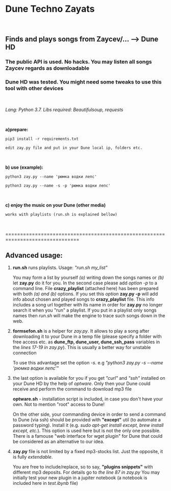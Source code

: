 # Dune Techno Zayats

&nbsp;

## Finds and plays songs from Zaycev/... --> Dune HD 

### The public API is used. No hacks. You may listen all songs Zaycev regards as downloadable

### Dune HD was tested. You might need some tweaks to use this tool with other devices

&nbsp;
&nbsp;

*Lang: Python 3.7. Libs required: Beautifulsoup, requests*

&nbsp;
&nbsp;

**a)prepare:**

    pip3 install -r requirements.txt

    edit zay.py file and put in your Dune local ip, folders etc.

&nbsp;

**b) use (example):**

    python3 zay.py --name 'рюмка водки лепс'

    python3 zay.py --name -s -p 'рюмка водки лепс'

&nbsp;

**c) enjoy the music on your Dune (other media)**

    works with playlists (run.sh is explained bellow)

&nbsp;
&nbsp;

===============================================================================

## Advanced usage:

1) **run.sh** runs playlists. Usage: *"run.sh my_list"*

   You may form a list by yourself *(a)* writing down the songs names or *(b)* let **zay.py** 
   do it for you. In the second case please add *option -p* to a command line. File **crazy_playlist** 
   (attached here) has been prepared with both *(a) and (b)* options. If you set this *option* 
   **zay.py -p** will add info about chosen and played songs to **crazy_playlist** file. This info 
   includes a song url together with its name in order for **zay.py** no longer search it when you "run" a playlist.
   If you put in a playlist only songs names then *run.sh* will make the engine to trace such songs down in the web.

2) **formsefon.sh** is a helper for *zay.py*. It allows to play a song after downloading it 
to your Dune in a temp file (please specify a folder with free access etc. as **dune_ftp,
dune_user, dune_ssh_pass** variables in the *lines 17-19 in zay.py*). This is usually a better way for unstable connection

   To use this advantage set the option *-s*. e.g *"python3 zay.py -s --name 'рюмка водки лепс'"*

3) the last option is available for you if you get *"curl"* and *"ssh"* installed on your Dune HD by the help of *optware*. Only then your Dune could receive and perform the command to download mp3 file

   **optware.sh** - installation script is included, in case you don't have your own. Not to mention "root" access to Dune! 

   On the other side, your commanding device in order to send a command to Dune (via ssh) should be provided with 
   **"except"** util (to automate a password typing). Install it (e.g. *sudo apt-get install except, brew install except, 
   etc.*). This option is used here but is not the only one possible. There is a famouse "web interface for wget plugin" 
   for Dune that could be considered as an alternative to our idea.

4) **zay.py** file is not limited by a fixed mp3-stocks list. Just the opposite, it is fully *extendable*.

   You are free to include/replace, so to say, **"plugins snippets"** with different mp3 deposits. For details go to *the line 87 in zay.py*
   You may initially test your new plugin in a jupiter notebook (a notebook is included here in  *test.ibynb* file)
